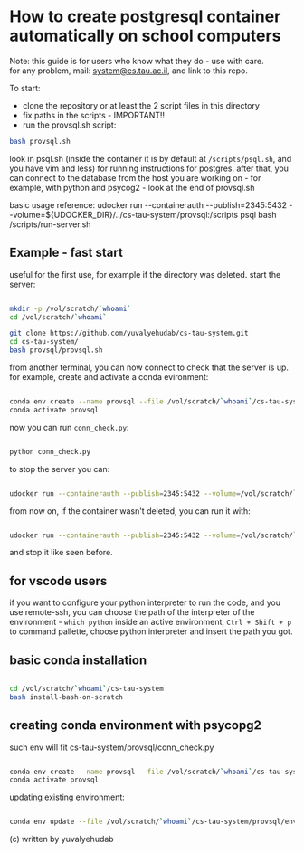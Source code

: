 # How to create postgresql container automatically on school computers

Note: this guide is for users who know what they do - use with care.  
for any problem, mail: [system@cs.tau.ac.il](system@cs.tau.ac.il), and link to this repo.

To start:

- clone the repository or at least the 2 script files in this directory
- fix paths in the scripts - IMPORTANT!!
- run the provsql.sh script:

```sh
bash provsql.sh
```

look in psql.sh (inside the container it is by default at ```/scripts/psql.sh```, and you have vim and less)
for running instructions for postgres. after that, you can connect to the database from the host you are working on - for example, with python and psycog2 - look at the end of provsql.sh

basic usage reference: udocker run --containerauth --publish=2345:5432 --volume=${UDOCKER_DIR}/../cs-tau-system/provsql:/scripts psql bash /scripts/run-server.sh

## Example - fast start

useful for the first use, for example if the directory was deleted. start the server:

```sh

mkdir -p /vol/scratch/`whoami`
cd /vol/scratch/`whoami`

git clone https://github.com/yuvalyehudab/cs-tau-system.git
cd cs-tau-system/
bash provsql/provsql.sh

```

from another terminal, you can now connect to check that the server is up.  
for example, create and activate a conda evironment:

```sh

conda env create --name provsql --file /vol/scratch/`whoami`/cs-tau-system/provsql/env.yml
conda activate provsql

```

now you can run ```conn_check.py```:

```sh

python conn_check.py

```

to stop the server you can:

```sh

udocker run --containerauth --publish=2345:5432 --volume=/vol/scratch/`whoami`/cs-tau-system/provsql:/scripts psql bash /scripts/stop-server.sh

```

from now on, if the container wasn't deleted, you can run it with:

```sh

udocker run --containerauth --publish=2345:5432 --volume=/vol/scratch/`whoami`/cs-tau-system/provsql:/scripts psql bash /scripts/run-server.sh

```

and stop it like seen before.

## for vscode users

if you want to configure your python interpreter to run the code, and you use remote-ssh, you can choose the path of the interpreter of the environment - ```which python``` inside an active environment, ``` Ctrl + Shift + p ``` to command pallette, choose python interpreter and insert the path you got.

## basic conda installation

```sh

cd /vol/scratch/`whoami`/cs-tau-system
bash install-bash-on-scratch

```

## creating conda environment with psycopg2

such env will fit cs-tau-system/provsql/conn_check.py

```sh

conda env create --name provsql --file /vol/scratch/`whoami`/cs-tau-system/provsql/env.yml
conda activate provsql

```

updating existing environment:

```sh

conda env update --file /vol/scratch/`whoami`/cs-tau-system/provsql/env.yml --prune

```

(c) written by yuvalyehudab
